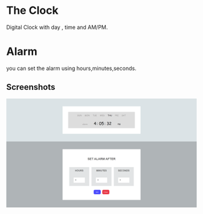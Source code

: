 
# The Clock

Digital Clock with day , time and AM/PM.

# Alarm 
you can set the alarm using hours,minutes,seconds.


## Screenshots

![](https://github.com/omarabdelfattah/digital-clock-and-alarm/raw/main/screen.png)

